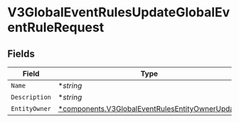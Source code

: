 # V3GlobalEventRulesUpdateGlobalEventRuleRequest


## Fields

| Field                                                                                                             | Type                                                                                                              | Required                                                                                                          | Description                                                                                                       |
| ----------------------------------------------------------------------------------------------------------------- | ----------------------------------------------------------------------------------------------------------------- | ----------------------------------------------------------------------------------------------------------------- | ----------------------------------------------------------------------------------------------------------------- |
| `Name`                                                                                                            | **string*                                                                                                         | :heavy_minus_sign:                                                                                                | N/A                                                                                                               |
| `Description`                                                                                                     | **string*                                                                                                         | :heavy_minus_sign:                                                                                                | N/A                                                                                                               |
| `EntityOwner`                                                                                                     | [*components.V3GlobalEventRulesEntityOwnerUpdate](../../models/components/v3globaleventrulesentityownerupdate.md) | :heavy_minus_sign:                                                                                                | N/A                                                                                                               |